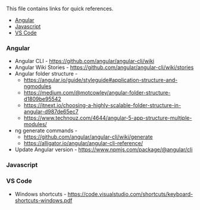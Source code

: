 This file contains links for quick references. 


* [Angular](#angular)
* [Javascript](#javascript)
* [VS Code](#vs-code)


### Angular
- Angular CLI - https://github.com/angular/angular-cli/wiki
- Angular Wiki Stories - https://github.com/angular/angular-cli/wiki/stories
- Angular folder structure - 
  - https://angular.io/guide/styleguide#application-structure-and-ngmodules
  - https://medium.com/@motcowley/angular-folder-structure-d1809be95542
  - https://itnext.io/choosing-a-highly-scalable-folder-structure-in-angular-d987de65ec7
  - https://www.technouz.com/4644/angular-5-app-structure-multiple-modules/
- ng generate commands - 
  - https://github.com/angular/angular-cli/wiki/generate
  - https://alligator.io/angular/angular-cli-reference/
- Update Angular version - https://www.npmjs.com/package/@angular/cli

### Javascript



### VS Code
- Windows shortcuts - https://code.visualstudio.com/shortcuts/keyboard-shortcuts-windows.pdf
